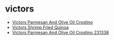 # victors

 * [Victors Parmesan And Olive Oil Crostino](../../index/v/victors-parmesan-and-olive-oil-crostino-231338.json)
 * [Victors Shrimp Fried Quinoa](../../index/v/victors-shrimp-fried-quinoa.json)
 * [Victors Parmesan And Olive Oil Crostino 231338](../../index/v/victors-parmesan-and-olive-oil-crostino-231338.json)
